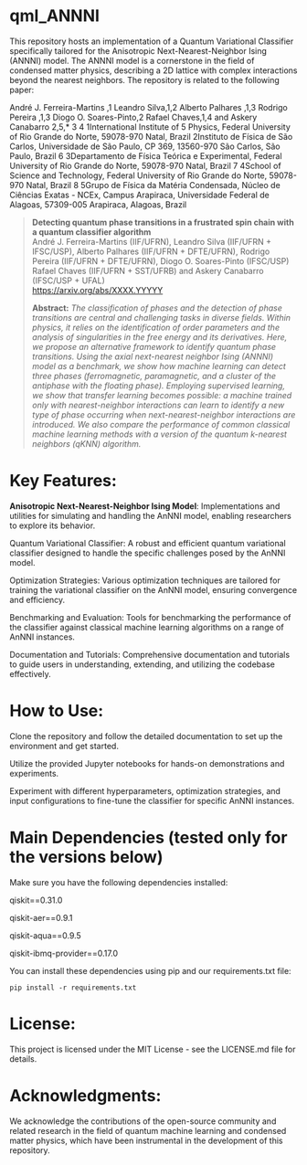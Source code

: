 # qml_ANNNI
This repository hosts an implementation of a Quantum Variational Classifier specifically tailored for the Anisotropic Next-Nearest-Neighbor Ising (ANNNI) model. The ANNNI model is a cornerstone in the field of condensed matter physics, describing a 2D lattice with complex interactions beyond the nearest neighbors. The repository is related to the following paper:

André J. Ferreira-Martins ,1 Leandro Silva,1,2 Alberto Palhares ,1,3 Rodrigo Pereira ,1,3 Diogo O. Soares-Pinto,2
Rafael Chaves,1,4 and Askery Canabarro 2,5,*
3
4
1International Institute of 5 Physics, Federal University of Rio Grande do Norte, 59078-970 Natal, Brazil
2Instituto de Física de São Carlos, Universidade de São Paulo, CP 369, 13560-970 São Carlos, São Paulo, Brazil 6
3Departamento de Física Teórica e Experimental, Federal University of Rio Grande do Norte, 59078-970 Natal, Brazil 7
4School of Science and Technology, Federal University of Rio Grande do Norte, 59078-970 Natal, Brazil 8
5Grupo de Física da Matéria Condensada, Núcleo de Ciências Exatas - NCEx, Campus Arapiraca, Universidade Federal de Alagoas,
57309-005 Arapiraca, Alagoas, Brazil

> **Detecting quantum phase transitions in a frustrated spin chain with a quantum classifier algorithm**<br>
> André J. Ferreira-Martins (IIF/UFRN), Leandro Silva (IIF/UFRN + IFSC/USP), Alberto Palhares (IIF/UFRN + DFTE/UFRN), Rodrigo Pereira (IIF/UFRN + DFTE/UFRN), Diogo O. Soares-Pinto (IFSC/USP)
Rafael Chaves (IIF/UFRN + SST/UFRB) and Askery Canabarro (IFSC/USP + UFAL)<br>
> https://arxiv.org/abs/XXXX.YYYYY
>
> **Abstract:** *The classification of phases and the detection of phase transitions are central and challenging tasks in diverse fields. Within physics, it relies on the identification of order parameters and the analysis of singularities in the free energy and its derivatives. Here, we propose an alternative framework to identify quantum phase transitions. Using the axial next-nearest neighbor Ising (ANNNI) model as a benchmark, we show how machine learning can detect three phases (ferromagnetic, paramagnetic, and a cluster of the antiphase with the floating phase). Employing supervised learning, we show that transfer learning becomes possible: a machine trained only with nearest-neighbor interactions can learn to identify a new type of phase occurring when next-nearest-neighbor interactions are introduced. We also compare the performance of common classical machine learning methods with a version of the quantum k-nearest neighbors (qKNN) algorithm.*

# Key Features:
**Anisotropic Next-Nearest-Neighbor Ising Model**: Implementations and utilities for simulating and handling the AnNNI model, enabling researchers to explore its behavior.

Quantum Variational Classifier: A robust and efficient quantum variational classifier designed to handle the specific challenges posed by the AnNNI model.

Optimization Strategies: Various optimization techniques are tailored for training the variational classifier on the AnNNI model, ensuring convergence and efficiency.

Benchmarking and Evaluation: Tools for benchmarking the performance of the classifier against classical machine learning algorithms on a range of AnNNI instances.

Documentation and Tutorials: Comprehensive documentation and tutorials to guide users in understanding, extending, and utilizing the codebase effectively.

# How to Use:
Clone the repository and follow the detailed documentation to set up the environment and get started.

Utilize the provided Jupyter notebooks for hands-on demonstrations and experiments.

Experiment with different hyperparameters, optimization strategies, and input configurations to fine-tune the classifier for specific AnNNI instances.

# Main Dependencies (tested only for the versions below)
Make sure you have the following dependencies installed:

qiskit==0.31.0

qiskit-aer==0.9.1

qiskit-aqua==0.9.5

qiskit-ibmq-provider==0.17.0

You can install these dependencies using pip and our requirements.txt file:

``` 
pip install -r requirements.txt
```

# License:
This project is licensed under the MIT License - see the LICENSE.md file for details.

# Acknowledgments:
We acknowledge the contributions of the open-source community and related research in the field of quantum machine learning and condensed matter physics, which have been instrumental in the development of this repository.
